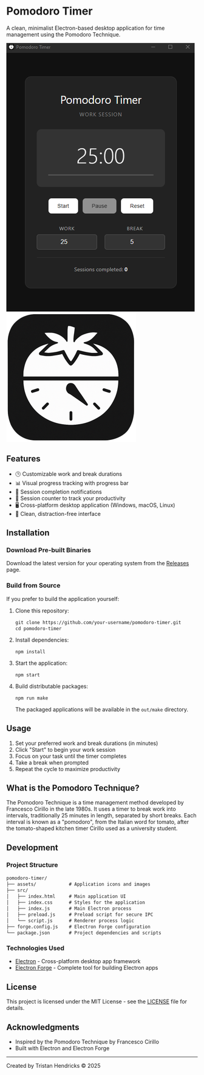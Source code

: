 # Pomodoro Timer

A clean, minimalist Electron-based desktop application for time management using the Pomodoro Technique.

![Pomodoro Timer Screenshot](assets/screenshot.png)
![Pomodoro Timer Icon](assets/icon.png)

## Features

- 🕒 Customizable work and break durations
- 📊 Visual progress tracking with progress bar
- 🔔 Session completion notifications
- 📝 Session counter to track your productivity
- 🖥️ Cross-platform desktop application (Windows, macOS, Linux)
- 🎨 Clean, distraction-free interface

## Installation

### Download Pre-built Binaries

Download the latest version for your operating system from the [Releases](https://github.com/your-username/pomodoro-timer/releases) page.

### Build from Source

If you prefer to build the application yourself:

1. Clone this repository:
   ```
   git clone https://github.com/your-username/pomodoro-timer.git
   cd pomodoro-timer
   ```

2. Install dependencies:
   ```
   npm install
   ```

3. Start the application:
   ```
   npm start
   ```

4. Build distributable packages:
   ```
   npm run make
   ```
   The packaged applications will be available in the `out/make` directory.

## Usage

1. Set your preferred work and break durations (in minutes)
2. Click "Start" to begin your work session
3. Focus on your task until the timer completes
4. Take a break when prompted
5. Repeat the cycle to maximize productivity

## What is the Pomodoro Technique?

The Pomodoro Technique is a time management method developed by Francesco Cirillo in the late 1980s. It uses a timer to break work into intervals, traditionally 25 minutes in length, separated by short breaks. Each interval is known as a "pomodoro", from the Italian word for tomato, after the tomato-shaped kitchen timer Cirillo used as a university student.

## Development

### Project Structure

```
pomodoro-timer/
├── assets/            # Application icons and images
├── src/
│   ├── index.html     # Main application UI
│   ├── index.css      # Styles for the application
│   ├── index.js       # Main Electron process
│   ├── preload.js     # Preload script for secure IPC
│   └── script.js      # Renderer process logic
├── forge.config.js    # Electron Forge configuration
└── package.json       # Project dependencies and scripts
```

### Technologies Used

- [Electron](https://www.electronjs.org/) - Cross-platform desktop app framework
- [Electron Forge](https://www.electronforge.io/) - Complete tool for building Electron apps

## License

This project is licensed under the MIT License - see the [LICENSE](LICENSE) file for details.

## Acknowledgments

- Inspired by the Pomodoro Technique by Francesco Cirillo
- Built with Electron and Electron Forge

---

Created by Tristan Hendricks © 2025